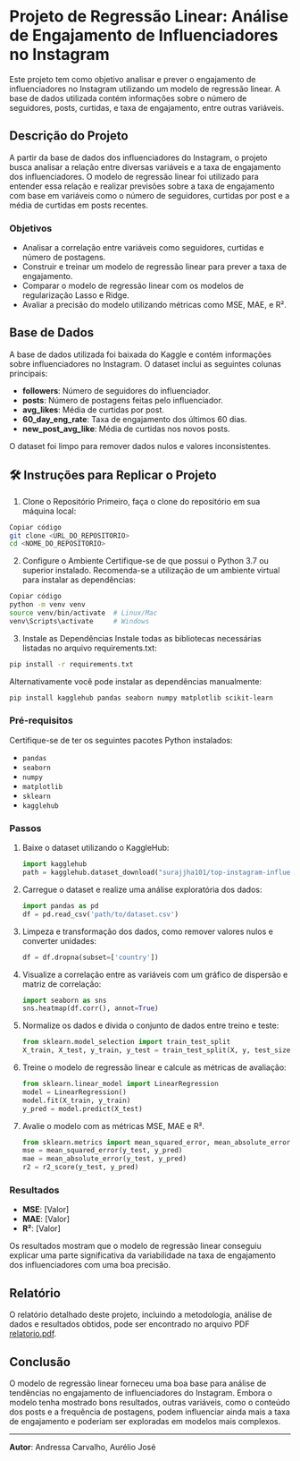 # Projeto de Regressão Linear: Análise de Engajamento de Influenciadores no Instagram

Este projeto tem como objetivo analisar e prever o engajamento de influenciadores no Instagram utilizando um modelo de regressão linear. A base de dados utilizada contém informações sobre o número de seguidores, posts, curtidas, e taxa de engajamento, entre outras variáveis.

## Descrição do Projeto

A partir da base de dados dos influenciadores do Instagram, o projeto busca analisar a relação entre diversas variáveis e a taxa de engajamento dos influenciadores. O modelo de regressão linear foi utilizado para entender essa relação e realizar previsões sobre a taxa de engajamento com base em variáveis como o número de seguidores, curtidas por post e a média de curtidas em posts recentes.

### Objetivos

- Analisar a correlação entre variáveis como seguidores, curtidas e número de postagens.
- Construir e treinar um modelo de regressão linear para prever a taxa de engajamento.
- Comparar o modelo de regressão linear com os modelos de regularização Lasso e Ridge.
- Avaliar a precisão do modelo utilizando métricas como MSE, MAE, e R².

## Base de Dados

A base de dados utilizada foi baixada do Kaggle e contém informações sobre influenciadores no Instagram. O dataset inclui as seguintes colunas principais:

- **followers**: Número de seguidores do influenciador.
- **posts**: Número de postagens feitas pelo influenciador.
- **avg_likes**: Média de curtidas por post.
- **60_day_eng_rate**: Taxa de engajamento dos últimos 60 dias.
- **new_post_avg_like**: Média de curtidas nos novos posts.

O dataset foi limpo para remover dados nulos e valores inconsistentes.

## 🛠️ Instruções para Replicar o Projeto

1. Clone o Repositório
Primeiro, faça o clone do repositório em sua máquina local:

```bash
Copiar código
git clone <URL_DO_REPOSITORIO>
cd <NOME_DO_REPOSITORIO>
```
2. Configure o Ambiente
Certifique-se de que possui o Python 3.7 ou superior instalado. Recomenda-se a utilização de um ambiente virtual para instalar as dependências:

```bash
Copiar código
python -m venv venv
source venv/bin/activate  # Linux/Mac
venv\Scripts\activate     # Windows
```

3. Instale as Dependências
Instale todas as bibliotecas necessárias listadas no arquivo requirements.txt:

```bash
pip install -r requirements.txt
```
Alternativamente você pode instalar as dependências manualmente:

```bash
pip install kagglehub pandas seaborn numpy matplotlib scikit-learn
```

### Pré-requisitos

Certifique-se de ter os seguintes pacotes Python instalados:

- `pandas`
- `seaborn`
- `numpy`
- `matplotlib`
- `sklearn`
- `kagglehub`

### Passos

1. Baixe o dataset utilizando o KaggleHub:

    ```python
    import kagglehub
    path = kagglehub.dataset_download("surajjha101/top-instagram-influencers-data-cleaned")
    ```

2. Carregue o dataset e realize uma análise exploratória dos dados:

    ```python
    import pandas as pd
    df = pd.read_csv('path/to/dataset.csv')
    ```

3. Limpeza e transformação dos dados, como remover valores nulos e converter unidades:

    ```python
    df = df.dropna(subset=['country'])
    ```

4. Visualize a correlação entre as variáveis com um gráfico de dispersão e matriz de correlação:

    ```python
    import seaborn as sns
    sns.heatmap(df.corr(), annot=True)
    ```

5. Normalize os dados e divida o conjunto de dados entre treino e teste:

    ```python
    from sklearn.model_selection import train_test_split
    X_train, X_test, y_train, y_test = train_test_split(X, y, test_size=0.2, random_state=42)
    ```

6. Treine o modelo de regressão linear e calcule as métricas de avaliação:

    ```python
    from sklearn.linear_model import LinearRegression
    model = LinearRegression()
    model.fit(X_train, y_train)
    y_pred = model.predict(X_test)
    ```

7. Avalie o modelo com as métricas MSE, MAE e R².

    ```python
    from sklearn.metrics import mean_squared_error, mean_absolute_error, r2_score
    mse = mean_squared_error(y_test, y_pred)
    mae = mean_absolute_error(y_test, y_pred)
    r2 = r2_score(y_test, y_pred)
    ```

### Resultados

- **MSE**: [Valor]
- **MAE**: [Valor]
- **R²**: [Valor]

Os resultados mostram que o modelo de regressão linear conseguiu explicar uma parte significativa da variabilidade na taxa de engajamento dos influenciadores com uma boa precisão.

## Relatório

O relatório detalhado deste projeto, incluindo a metodologia, análise de dados e resultados obtidos, pode ser encontrado no arquivo PDF [relatorio.pdf](./relatorio.pdf).

## Conclusão

O modelo de regressão linear forneceu uma boa base para análise de tendências no engajamento de influenciadores do Instagram. Embora o modelo tenha mostrado bons resultados, outras variáveis, como o conteúdo dos posts e a frequência de postagens, podem influenciar ainda mais a taxa de engajamento e poderiam ser exploradas em modelos mais complexos.

---

**Autor**: Andressa Carvalho, Aurélio José
